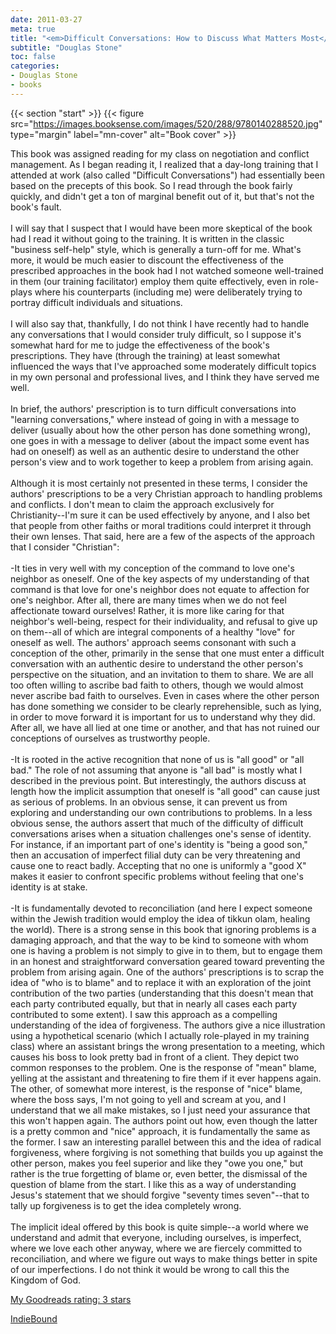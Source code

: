 ```yaml
---
date: 2011-03-27
meta: true
title: "<em>Difficult Conversations: How to Discuss What Matters Most</em>"
subtitle: "Douglas Stone"
toc: false
categories:
- Douglas Stone
- books
---
```


{{< section "start" >}}
{{< figure src="https://images.booksense.com/images/520/288/9780140288520.jpg" type="margin" label="mn-cover" alt="Book cover" >}}

This book was assigned reading for my class on negotiation and conflict management. As I began reading it, I realized that a day-long training that I attended at work (also called "Difficult Conversations") had essentially been based on the precepts of this book. So I read through the book fairly quickly, and didn't get a ton of marginal benefit out of it, but that's not the book's fault. <br /><br />I will say that I suspect that I would have been more skeptical of the book had I read it without going to the training. It is written in the classic "business self-help" style, which is generally a turn-off for me. What's more, it would be much easier to discount the effectiveness of the prescribed approaches in the book had I not watched someone well-trained in them (our training facilitator) employ them quite effectively, even in role-plays where his counterparts (including me) were deliberately trying to portray difficult individuals and situations. <br /><br />I will also say that, thankfully, I do not think I have recently had to handle any conversations that I would consider truly difficult, so I suppose it's somewhat hard for me to judge the effectiveness of the book's prescriptions. They have (through the training) at least somewhat influenced the ways that I've approached some moderately difficult topics in my own personal and professional lives, and I think they have served me well.<br /><br />In brief, the authors' prescription is to turn difficult conversations into "learning conversations," where instead of going in with a message to deliver (usually about how the other person has done something wrong), one goes in with a message to deliver (about the impact some event has had on oneself) as well as an authentic desire to understand the other person's view and to work together to keep a problem from arising again.<br /><br />Although it is most certainly not presented in these terms, I consider the authors' prescriptions to be a very Christian approach to handling problems and conflicts. I don't mean to claim the approach exclusively for Christianity--I'm sure it can be used effectively by anyone, and I also bet that people from other faiths or moral traditions could interpret it through their own lenses. That said, here are a few of the aspects of the approach that I consider "Christian":<br /><br />-It ties in very well with my conception of the command to love one's neighbor as oneself. One of the key aspects of my understanding of that command is that love for one's neighbor does not equate to affection for one's neighbor. After all, there are many times when we do not feel affectionate toward ourselves! Rather, it is more like caring for that neighbor's well-being, respect for their individuality, and refusal to give up on them--all of which are integral components of a healthy "love" for oneself as well. The authors' approach seems consonant with such a conception of the other, primarily in the sense that one must enter a difficult conversation with an authentic desire to understand the other person's perspective on the situation, and an invitation to them to share. We are all too often willing to ascribe bad faith to others, though we would almost never ascribe bad faith to ourselves. Even in cases where the other person has done something we consider to be clearly reprehensible, such as lying, in order to move forward it is important for us to understand why they did. After all, we have all lied at one time or another, and that has not ruined our conceptions of ourselves as trustworthy people.<br /><br />-It is rooted in the active recognition that none of us is "all good" or "all bad." The role of not assuming that anyone is "all bad" is mostly what I described in the previous point. But interestingly, the authors discuss at length how the implicit assumption that oneself is "all good" can cause just as serious of problems. In an obvious sense, it can prevent us from exploring and understanding our own contributions to problems. In a less obvious sense, the authors assert that much of the difficulty of difficult conversations arises when a situation challenges one's sense of identity. For instance, if an important part of one's identity is "being a good son," then an accusation of imperfect filial duty can be very threatening and cause one to react badly. Accepting that no one is uniformly a "good X" makes it easier to confront specific problems without feeling that one's identity is at stake.<br /><br />-It is fundamentally devoted to reconciliation (and here I expect someone within the Jewish tradition would employ the idea of tikkun olam, healing the world). There is a strong sense in this book that ignoring problems is a damaging approach, and that the way to be kind to someone with whom one is having a problem is not simply to give in to them, but to engage them in an honest and straightforward conversation geared toward preventing the problem from arising again. One of the authors' prescriptions is to scrap the idea of "who is to blame" and to replace it with an exploration of the joint contribution of the two parties (understanding that this doesn't mean that each party contributed equally, but that in nearly all cases each party contributed to some extent). I saw this approach as a compelling understanding of the idea of forgiveness. The authors give a nice illustration using a hypothetical scenario (which I actually role-played in my training class) where an assistant brings the wrong presentation to a meeting, which causes his boss to look pretty bad in front of a client. They depict two common responses to the problem. One is the response of "mean" blame, yelling at the assistant and threatening to fire them if it ever happens again. The other, of somewhat more interest, is the response of "nice" blame, where the boss says, I'm not going to yell and scream at you, and I understand that we all make mistakes, so I just need your assurance that this won't happen again. The authors point out how, even though the latter is a pretty common and "nice" approach, it is fundamentally the same as the former. I saw an interesting parallel between this and the idea of radical forgiveness, where forgiving is not something that builds you up against the other person, makes you feel superior and like they "owe you one," but rather is the true forgetting of blame or, even better, the dismissal of the question of blame from the start. I like this as a way of understanding Jesus's statement that we should forgive "seventy times seven"--that to tally up forgiveness is to get the idea completely wrong.<br /><br />The implicit ideal offered by this book is quite simple--a world where we understand and admit that everyone, including ourselves, is imperfect, where we love each other anyway, where we are fiercely committed to reconciliation, and where we figure out ways to make things better in spite of our imperfections. I do not think it would be wrong to call this the Kingdom of God.

[My Goodreads rating: 3 stars](https://www.goodreads.com/review/show/156583403)  

[IndieBound](https://www.indiebound.org/book/9780140288520)
